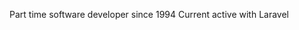 Part time software developer since 1994
Current active with Laravel

<!---
Tioranat/Tioranat is a ✨ special ✨ repository because its `README.md` (this file) appears on your GitHub profile.
You can click the Preview link to take a look at your changes.
--->
